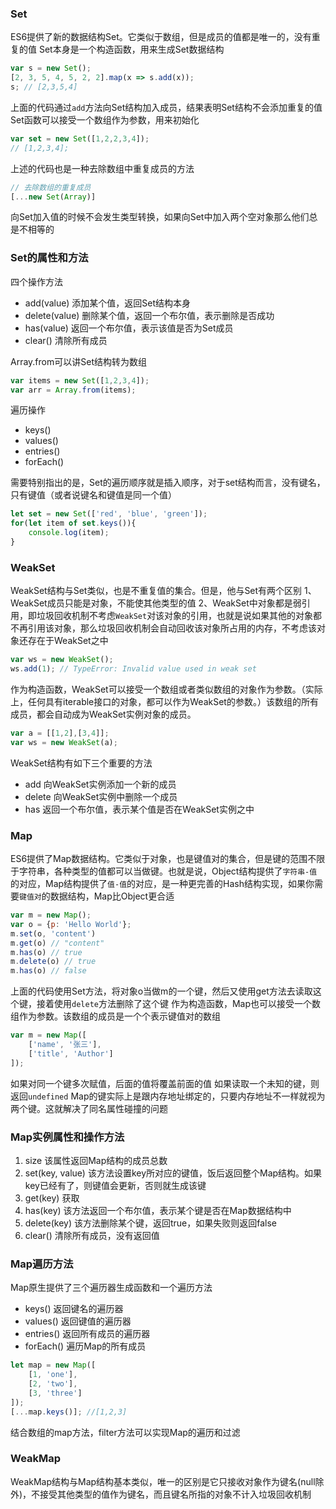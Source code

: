 ### Set
ES6提供了新的数据结构Set。它类似于数组，但是成员的值都是唯一的，没有重复的值
Set本身是一个构造函数，用来生成Set数据结构
```js
var s = new Set();
[2, 3, 5, 4, 5, 2, 2].map(x => s.add(x));
s; // [2,3,5,4]
```
上面的代码通过`add`方法向Set结构加入成员，结果表明Set结构不会添加重复的值
Set函数可以接受一个数组作为参数，用来初始化
```js
var set = new Set([1,2,2,3,4]);
// [1,2,3,4];
```
上述的代码也是一种去除数组中重复成员的方法
```js
// 去除数组的重复成员
[...new Set(Array)]
```
向Set加入值的时候不会发生类型转换，如果向Set中加入两个空对象那么他们总是不相等的

### Set的属性和方法
四个操作方法
- add(value) 添加某个值，返回Set结构本身
- delete(value) 删除某个值，返回一个布尔值，表示删除是否成功
- has(value) 返回一个布尔值，表示该值是否为Set成员
- clear() 清除所有成员

Array.from可以讲Set结构转为数组
```js
var items = new Set([1,2,3,4]);
var arr = Array.from(items);
```
遍历操作
- keys() 
- values()
- entries()
- forEach()

需要特别指出的是，Set的遍历顺序就是插入顺序，对于set结构而言，没有键名，只有键值（或者说键名和键值是同一个值）
```js
let set = new Set(['red', 'blue', 'green']);
for(let item of set.keys()){
    console.log(item);
}
```

### WeakSet
WeakSet结构与Set类似，也是不重复值的集合。但是，他与Set有两个区别
1、WeakSet成员只能是对象，不能使其他类型的值
2、WeakSet中对象都是弱引用，即垃圾回收机制不考虑`WeakSet`对该对象的引用，也就是说如果其他的对象都不再引用该对象，那么垃圾回收机制会自动回收该对象所占用的内存，不考虑该对象还存在于WeakSet之中
```js
var ws = new WeakSet();
ws.add(1); // TypeError: Invalid value used in weak set
```
作为构造函数，WeakSet可以接受一个数组或者类似数组的对象作为参数。（实际上，任何具有iterable接口的对象，都可以作为WeakSet的参数。）该数组的所有成员，都会自动成为WeakSet实例对象的成员。
```js
var a = [[1,2],[3,4]];
var ws = new WeakSet(a);
```

WeakSet结构有如下三个重要的方法
- add 向WeakSet实例添加一个新的成员
- delete 向WeakSet实例中删除一个成员
- has 返回一个布尔值，表示某个值是否在WeakSet实例之中

### Map
ES6提供了Map数据结构。它类似于对象，也是键值对的集合，但是键的范围不限于字符串，各种类型的值都可以当做键。也就是说，Object结构提供了`字符串-值`的对应，Map结构提供了`值-值`的对应，是一种更完善的Hash结构实现，如果你需要`键值对`的数据结构，Map比Object更合适
```js
var m = new Map();
var o = {p: 'Hello World'};
m.set(o, 'content')
m.get(o) // "content"
m.has(o) // true
m.delete(o) // true
m.has(o) // false
```
上面的代码使用Set方法，将对象o当做m的一个键，然后又使用get方法去读取这个键，接着使用`delete`方法删除了这个键
作为构造函数，Map也可以接受一个数组作为参数。该数组的成员是一个个表示键值对的数组
```js
var m = new Map([
    ['name', '张三'],
    ['title', 'Author']
]);
```
如果对同一个键多次赋值，后面的值将覆盖前面的值
如果读取一个未知的键，则返回`undefined`
Map的键实际上是跟内存地址绑定的，只要内存地址不一样就视为两个键。这就解决了同名属性碰撞的问题

### Map实例属性和操作方法
1. size 该属性返回Map结构的成员总数
2. set(key, value) 该方法设置key所对应的键值，饭后返回整个Map结构。如果key已经有了，则键值会更新，否则就生成该键
3. get(key) 获取
4. has(key) 该方法返回一个布尔值，表示某个键是否在Map数据结构中
5. delete(key) 该方法删除某个键，返回true，如果失败则返回false
6. clear() 清除所有成员，没有返回值

### Map遍历方法
Map原生提供了三个遍历器生成函数和一个遍历方法
- keys() 返回键名的遍历器
- values() 返回键值的遍历器
- entries() 返回所有成员的遍历器
- forEach() 遍历Map的所有成员

```js
let map = new Map([
    [1, 'one'],
    [2, 'two'],
    [3, 'three']
]);
[...map.keys()]; //[1,2,3]
```
结合数组的map方法，filter方法可以实现Map的遍历和过滤

### WeakMap
WeakMap结构与Map结构基本类似，唯一的区别是它只接收对象作为键名(null除外)，不接受其他类型的值作为键名，而且键名所指的对象不计入垃圾回收机制
